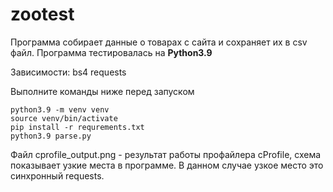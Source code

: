 # zootest

Программа собирает данные о товарах с сайта и сохраняет их в csv файл.
 Программа тестировалась на **Python3.9**

 Зависимости: bs4 requests

 Выполните команды ниже перед запуском
 ```
python3.9 -m venv venv
source venv/bin/activate
pip install -r requrements.txt
python3.9 parse.py
```

Файл cprofile_output.png - результат работы профайлера cProfile,
схема показывает узкие места в программе. 
В данном случае узкое место это синхронный requests.
